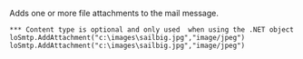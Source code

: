 ﻿Adds one or more file attachments to the mail message.```foxpro*** Content type is optional and only used  when using the .NET objectloSmtp.AddAttachment("c:\images\sailbig.jpg","image/jpeg")loSmtp.AddAttachment("c:\images\sailbig.jpg","image/jpeg")```